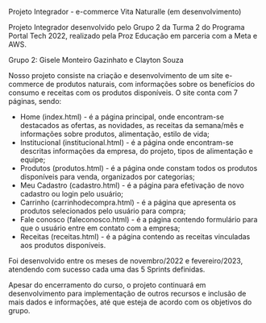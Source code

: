 Projeto Integrador - e-commerce Vita Naturalle (em desenvolvimento)

Projeto Integrador desenvolvido pelo Grupo 2 da Turma 2 do Programa Portal Tech 2022, realizado pela Proz Educação em parceria com a Meta e AWS.

Grupo 2: Gisele Monteiro Gazinhato e Clayton Souza

Nosso projeto consiste na criação e desenvolvimento de um site e-commerce de produtos naturais, com informações sobre os benefícios do consumo e receitas com os produtos disponíveis.
O site conta com 7 páginas, sendo:
- Home (index.html) - é a página principal, onde encontram-se destacados as ofertas, as novidades, as receitas da semana/mês e informações sobre produtos, alimentação, estilo de vida;
- Institucional (institucional.html) - é a página onde encontram-se descritas informações da empresa, do projeto, tipos de alimentação e equipe;
- Produtos (produtos.html) - é a página onde constam todos os produtos disponíveis para venda, organizados por categorias;
- Meu Cadastro (cadastro.html) - é a página para efetivação de novo cadastro ou login pelo usuário;
- Carrinho (carrinhodecompra.html) - é a página que apresenta os produtos selecionados pelo usuário para compra;
- Fale conosco (faleconosco.html) - é a página contendo formulário para que o usuário entre em contato com a empresa;
- Receitas (receitas.html) - é a página contendo as receitas vinculadas aos produtos disponíveis.

Foi desenvolvido entre os meses de novembro/2022 e fevereiro/2023, atendendo com sucesso cada uma das 5 Sprints definidas.

Apesar do encerramento do curso, o projeto continuará em desenvolvimento para implementação de outros recursos e inclusão de mais dados e informações, até que esteja de acordo com os objetivos do grupo.

